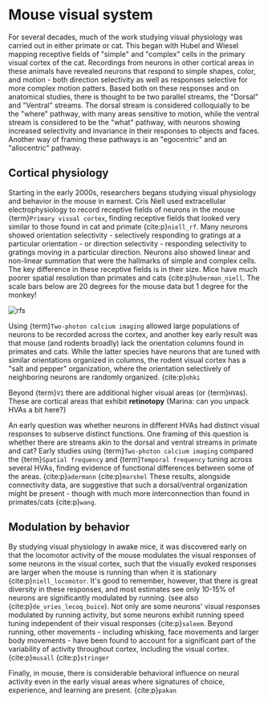# Mouse visual system

For several decades, much of the work studying visual physiology was carried out
in either primate or cat. This began with Hubel and Wiesel mapping receptive
fields of "simple" and "complex" cells in the primary visual cortex of the cat.
Recordings from neurons in other cortical areas in these animals have revealed
neurons that respond to simple shapes, color, and motion - both direction
selectivity as well as responses selective for more complex motion patters.
Based both on these responses and on anatomical studies, there is thought to be
two parallel streams, the "Dorsal" and "Ventral" streams. The dorsal stream is
considered colloquially to be the "where" pathway, with many areas sensitive to
motion, while the ventral stream is considered to be the "what" pathway, with
neurons showing increased selectivity and invariance in their responses to
objects and faces. Another way of framing these pathways is an "egocentric" and
an "allocentric" pathway.

## Cortical physiology

Starting in the early 2000s, researchers begans studying visual physiology and
behavior in the mouse in earnest. Cris Niell used extracellular
electrophysiology to record receptive fields of neurons in the mouse
{term}`Primary visual cortex`, finding receptive fields that looked very similar
to those found in cat and primate {cite:p}`niell_rf`. Many neurons showed orientation selectivity - selectively responding to gratings at a particular orientation - or direction selectivity - responding selectivity to gratings moving in a particular direction. Neurons also showed linear and non-linear summation that were the hallmarks of simple and complex cells. The key difference in these receptive fields is in their size. Mice have much poorer spatial resolution than primates and cats {cite:p}`huberman_niell`. The scale bars below are 20 degrees for the mouse data but 1 degree for the monkey!

![rfs](/images/NiellHubermann_RFs.png)

Using {term}`Two-photon calcium imaging` allowed large populations of neurons to
be recorded across the cortex, and another key early result was that mouse (and
rodents broadly) lack the orientation columns found in primates and cats. While
the latter species have neurons that are tuned with similar orientations
organized in columns, the rodent visual cortex has a "salt and pepper"
organization, where the orientation selectively of neighboring neurons are
randomly organized. {cite:p}`ohki`

Beyond {term}`V1` there are additional higher visual areas (or {term}`HVA`s).
These are cortical areas that exhibit <b>retinotopy</b> {Marina: can you unpack
HVAs a bit here?}

An early question was whether neurons in different HVAs had distinct
visual responses to subserve distinct functions. One framing of this question is
whether there are streams akin to the dorsal and ventral streams in primate and
cat? Early studies using {term}`Two-photon calcium imaging` compared the
{term}`Spatial frequency` and {term}`Temporal frequency` tuning across several
HVAs, finding evidence of functional differences between some of the areas. {cite:p}`adermann` {cite:p}`marshel` These results, alongside connectivity data, are suggestive that such a dorsal/ventral organization might be present - though with much more interconnection than found in primates/cats {cite:p}`wang`. 

## Modulation by behavior

By studying visual physiology in awake mice, it was discovered early on that the locomotor activity of the mouse modulates the visual responses of some neurons in the visual cortex, such that the visually evoked responses are larger when the mouse is running than when it is stationary {cite:p}`niell_locomotor`. It's good to remember, however, that there is great diversity in these responses, and most estimates see only 10-15% of neurons are significantly modulated by running. (see also {cite:p}`de_vries_lecoq_buice`). Not only are some neurons' visual responses modulated by running activity, but some neurons exhibit running speed tuning independent of their visual responses {cite:p}`saleem`. Beyond running, other movements - including whisking, face movements and larger body movements - have been found to account for a significant part of the variability of activity throughout cortex, including the visual cortex. {cite:p}`musall` {cite:p}`stringer`

Finally, in mouse, there is considerable behavioral influence on neural activity even in the early visual areas where signatures of choice, experience, and learning are present. {cite:p}`pakan`

